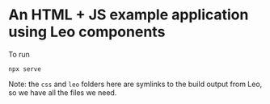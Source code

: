 # An HTML + JS example application using Leo components

To run

    npx serve

Note: the `css` and `leo` folders here are symlinks to the build output from
Leo, so we have all the files we need.
